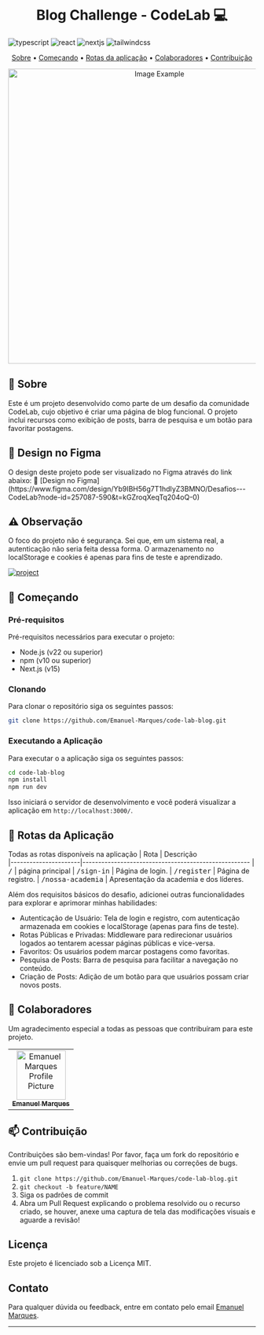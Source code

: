 [JAVASCRIPT__BADGE]: https://img.shields.io/badge/Javascript-000?style=for-the-badge&logo=javascript
[TYPESCRIPT__BADGE]: https://img.shields.io/badge/typescript-D4FAFF?style=for-the-badge&logo=typescript
[REACT__BADGE]: https://img.shields.io/badge/React-005CFE?style=for-the-badge&logo=react
[PROJECT__BADGE]: https://img.shields.io/badge/📱Visit_this_project-000?style=for-the-badge&logo=project
[PROJECT__URL]: https://code-lab-blog-seven.vercel.app/sign-in
[NEXTJS_BADGE]: https://img.shields.io/badge/next.js-000000?style=for-the-badge&logo=nextdotjs&logoColor=white
[TAILWINDCSS]: https://img.shields.io/badge/Tailwind_CSS-grey?style=for-the-badge&logo=tailwind-css&logoColor=38B2AC

<h1 align="center" style="font-weight: bold;"> Blog Challenge - CodeLab 💻</h1>

![typescript][TYPESCRIPT__BADGE] 
![react][REACT__BADGE]
![nextjs][NEXTJS_BADGE]
![tailwindcss][TAILWINDCSS]

<p align="center">
 <a href="#about">Sobre</a> • 
 <a href="#started">Começando</a> • 
  <a href="#started">Rotas da aplicação</a> • 
  <a href="#colab">Colaboradores</a> •
 <a href="#contribute">Contribuição</a>
</p>

<p align="center">
    <img src="./src/assets/capa-readme.png" alt="Image Example" width="600px">
</p>

<h2 id="started">📌 Sobre</h2>

Este é um projeto desenvolvido como parte de um desafio da comunidade CodeLab, cujo objetivo é criar uma página de blog funcional. O projeto inclui recursos como exibição de posts, barra de pesquisa e um botão para favoritar postagens.

<h2>🎨 Design no Figma</h2>
O design deste projeto pode ser visualizado no Figma através do link abaixo:
🔗 [Design no Figma](https://www.figma.com/design/Yb9IBH56g7T1hdIyZ3BMNO/Desafios---CodeLab?node-id=257087-590&t=kGZroqXeqTq204oQ-0)

<h2>⚠️ Observação</h2>
O foco do projeto não é segurança. Sei que, em um sistema real, a autenticação não seria feita dessa forma. O armazenamento no localStorage e cookies é apenas para fins de teste e aprendizado.
<br />

[![project][PROJECT__BADGE]][PROJECT__URL]

<h2 id="started">🚀 Começando</h2>

<h3>Pré-requisitos</h3>

Pré-requisitos necessários para executar o projeto:

- Node.js (v22 ou superior)
- npm (v10 ou superior)
- Next.js (v15)

<h3>Clonando</h3>

Para clonar o repositório siga os seguintes passos: 

```bash
git clone https://github.com/Emanuel-Marques/code-lab-blog.git
```

<h3>Executando a Aplicação</h3>

Para executar o a aplicação siga os seguintes passos: 

```bash
cd code-lab-blog
npm install
npm run dev
```
Isso iniciará o servidor de desenvolvimento e você poderá visualizar a aplicação em `http://localhost:3000/`.

<h2 id="routes">📍 Rotas da Aplicação</h2>

Todas as rotas disponíveis na aplicação
| Rota               | Descrição                                          
|----------------------|-----------------------------------------------------
| <kbd>/</kbd>     | página principal
| <kbd>/sign-in</kbd>     | Página de login.
| <kbd>/register</kbd>     | Página de registro.
| <kbd>/nossa-academia</kbd>     | Apresentação da academia e dos líderes.

Além dos requisitos básicos do desafio, adicionei outras funcionalidades para explorar e aprimorar minhas habilidades:
<ul>
  <li>Autenticação de Usuário: Tela de login e registro, com autenticação armazenada em cookies e localStorage (apenas para fins de teste).</li>
  <li>Rotas Públicas e Privadas: Middleware para redirecionar usuários logados ao tentarem acessar páginas públicas e vice-versa.</li>
  <li>
    Favoritos: Os usuários podem marcar postagens como favoritas.
  </li>
  <li>Pesquisa de Posts: Barra de pesquisa para facilitar a navegação no conteúdo.</li>
  <li>Criação de Posts: Adição de um botão para que usuários possam criar novos posts.</li>
</ul>

<h2 id="colab">🤝 Colaboradores</h2>

Um agradecimento especial a todas as pessoas que contribuíram para este projeto.

<table>
  <tr>
    <td align="center">
      <a href="#">
        <img src="https://avatars.githubusercontent.com/u/70699733?v=4" width="100px;" alt="Emanuel Marques Profile Picture"/><br>
        <sub>
          <b>Emanuel Marques</b>
        </sub>
      </a>
    </td>
  </tr>
</table>

<h2 id="contribute">📫 Contribuição</h2>

Contribuições são bem-vindas! Por favor, faça um fork do repositório e envie um pull request para quaisquer melhorias ou correções de bugs.

1. `git clone https://github.com/Emanuel-Marques/code-lab-blog.git`
2. `git checkout -b feature/NAME`
3. Siga os padrões de commit
4. Abra um Pull Request explicando o problema resolvido ou o recurso criado, se houver, anexe uma captura de tela das modificações visuais e aguarde a revisão!

## Licença

Este projeto é licenciado sob a Licença MIT.

## Contato

Para qualquer dúvida ou feedback, entre em contato pelo email [Emanuel Marques](emanuelmarques585@gmail.com).

---

